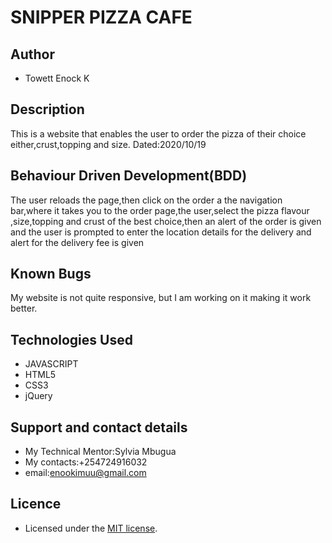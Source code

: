 # SNIPPER PIZZA CAFE
## Author
- Towett Enock K

## Description
This is a website that enables the user to order the pizza of their choice either,crust,topping and size. Dated:2020/10/19


## Behaviour Driven Development(BDD)
The user reloads the page,then click on the order a the navigation bar,where it takes you to the order page,the user,select the pizza flavour ,size,topping and crust of the best choice,then an alert of the order is given and the user is prompted to enter the location details for the delivery and alert for the delivery fee is given

## Known Bugs
My website is not quite responsive, but I am working on  it making it work better.
## Technologies Used
- JAVASCRIPT
- HTML5
- CSS3
- jQuery
## Support and contact details
- My Technical Mentor:Sylvia Mbugua
- My contacts:+254724916032
- email:enookimuu@gmail.com
## Licence
- Licensed under the  [MIT license](LICENSE).